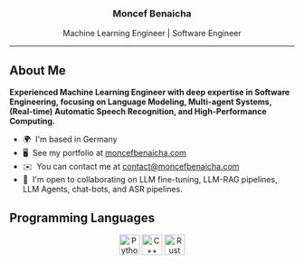 <div align="center">
  <h3>Moncef Benaicha</h3>
  <p>Machine Learning Engineer | Software Engineer</p>
</div>

<hr />

## About Me

**Experienced Machine Learning Engineer with deep expertise in Software Engineering, focusing on Language Modeling, Multi-agent Systems, (Real-time) Automatic Speech Recognition, and High-Performance Computing.**

* 🌍  I'm based in Germany
* 🖥️  See my portfolio at [moncefbenaicha.com](https://moncefbenaicha.com)
* ✉️  You can contact me at [contact@moncefbenaicha.com](mailto:contact@moncefbenaicha.com)
* 🤝  I'm open to collaborating on LLM fine-tuning, LLM-RAG pipelines, LLM Agents, chat-bots, and ASR pipelines.


## Programming Languages
<div align="center">
<a href="https://www.python.org/" target="_blank" rel="noreferrer"><img src="https://raw.githubusercontent.com/danielcranney/readme-generator/main/public/icons/skills/python-colored.svg" width="36" height="36" alt="Python" /></a>
<a href="https://docs.microsoft.com/en-us/cpp/?view=msvc-170" target="_blank" rel="noreferrer"><img src="https://raw.githubusercontent.com/danielcranney/readme-generator/main/public/icons/skills/cplusplus-colored.svg" width="36" height="36" alt="C++" /></a>
<a href="https://www.rust-lang.org/" target="_blank" rel="noreferrer"><img src="https://www.rust-lang.org/logos/rust-logo-512x512.png" width="36" height="36" alt="Rust" /></a>
</div>


